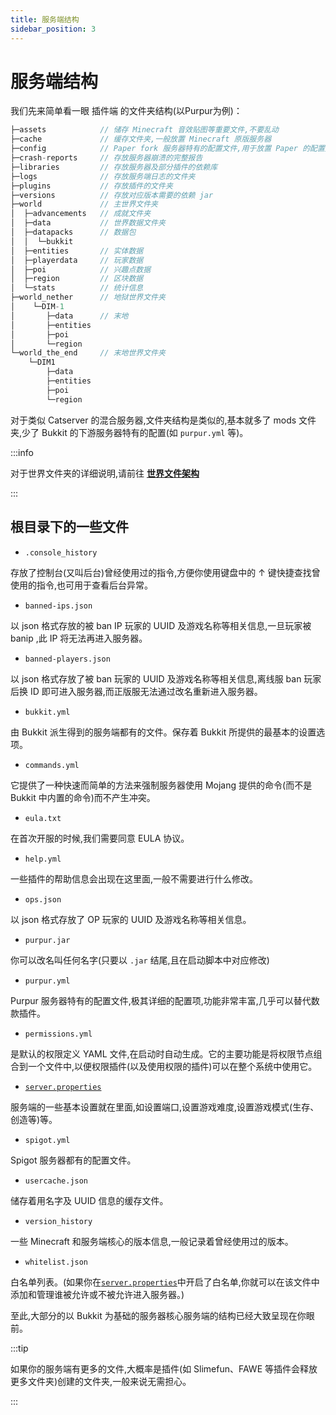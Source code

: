 ```yaml
---
title: 服务端结构
sidebar_position: 3
---
```


# 服务端结构

我们先来简单看一眼 插件端 的文件夹结构(以Purpur为例)：

```c
├─assets            // 储存 Minecraft 音效贴图等重要文件,不要乱动
├─cache             // 缓存文件夹,一般放置 Minecraft 原版服务器
├─config            // Paper fork 服务器特有的配置文件,用于放置 Paper 的配置文件
├─crash-reports     // 存放服务器崩溃的完整报告
├─libraries         // 存放服务器及部分插件的依赖库
├─logs              // 存放服务端日志的文件夹
├─plugins           // 存放插件的文件夹
├─versions          // 存放对应版本需要的依赖 jar
├─world             // 主世界文件夹
│  ├─advancements   // 成就文件夹
│  ├─data           // 世界数据文件夹
│  ├─datapacks      // 数据包
│  │  └─bukkit
│  ├─entities       // 实体数据
│  ├─playerdata     // 玩家数据
│  ├─poi            // 兴趣点数据
│  ├─region         // 区块数据
│  └─stats          // 统计信息
├─world_nether      // 地狱世界文件夹
│    └─DIM-1
│       ├─data      // 末地
│       ├─entities
│       ├─poi
│       └─region
└─world_the_end     // 末地世界文件夹
    └─DIM1
        ├─data
        ├─entities
        ├─poi
        └─region
```

对于类似 Catserver 的混合服务器,文件夹结构是类似的,基本就多了 mods 文件夹,少了 Bukkit 的下游服务器特有的配置(如 `purpur.yml` 等)。

:::info

对于世界文件夹的详细说明,请前往 **[世界文件架构](what-is-world.md)**

:::

## 根目录下的一些文件

- `.console_history`

存放了控制台(又叫后台)曾经使用过的指令,方便你使用键盘中的 ↑ 键快捷查找曾使用的指令,也可用于查看后台异常。

- `banned-ips.json`

以 json 格式存放的被 ban IP 玩家的 UUID 及游戏名称等相关信息,一旦玩家被 banip ,此 IP 将无法再进入服务器。

- `banned-players.json`

以 json 格式存放了被 ban 玩家的 UUID 及游戏名称等相关信息,离线服 ban 玩家后换 ID 即可进入服务器,而正版服无法通过改名重新进入服务器。

- `bukkit.yml`

由 Bukkit 派生得到的服务端都有的文件。保存着 Bukkit 所提供的最基本的设置选项。

- `commands.yml`

它提供了一种快速而简单的方法来强制服务器使用 Mojang 提供的命令(而不是 Bukkit 中内置的命令)而不产生冲突。

- `eula.txt`

在首次开服的时候,我们需要同意 EULA 协议。

- `help.yml`

一些插件的帮助信息会出现在这里面,一般不需要进行什么修改。

- `ops.json`

以 json 格式存放了 OP 玩家的 UUID 及游戏名称等相关信息。

- `purpur.jar`

你可以改名叫任何名字(只要以 `.jar` 结尾,且在启动脚本中对应修改)

- `purpur.yml`

Purpur 服务器特有的配置文件,极其详细的配置项,功能非常丰富,几乎可以替代数款插件。

- `permissions.yml`

是默认的权限定义 YAML 文件,在启动时自动生成。它的主要功能是将权限节点组合到一个文件中,以便权限插件(以及使用权限的插件)可以在整个系统中使用它。

- [`server.properties`](https://minecraft-zh.gamepedia.com/Server.properties)

服务端的一些基本设置就在里面,如设置端口,设置游戏难度,设置游戏模式(生存、创造等)等。

- `spigot.yml`

Spigot 服务器都有的配置文件。

- `usercache.json`

储存着用名字及 UUID 信息的缓存文件。

- `version_history`

一些 Minecraft 和服务端核心的版本信息,一般记录着曾经使用过的版本。

- `whitelist.json`

白名单列表。(如果你在[`server.properties`](https://minecraft-zh.gamepedia.com/Server.properties)中开启了白名单,你就可以在该文件中添加和管理谁被允许或不被允许进入服务器。)

至此,大部分的以 Bukkit 为基础的服务器核心服务端的结构已经大致呈现在你眼前。

:::tip

如果你的服务端有更多的文件,大概率是插件(如 Slimefun、FAWE 等插件会释放更多文件夹)创建的文件夹,一般来说无需担心。

:::